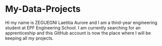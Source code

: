 # My-Data-Projects
Hi my name is ZEGUEGNI Laetitia Aurore and I am a third-year engineering student at EPF Engineering School.
I am currently searching for an apprenticeship and this GitHub account is now the place where I will be keeping all my projects.
